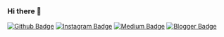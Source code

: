 ### Hi there 👋

[![Github Badge](https://img.shields.io/badge/-Facebook-3b5998?style=quare&labelColor=3b5998&logo=Facebook&logoColor=white&link=link)](link) 
[![Instagram Badge](https://img.shields.io/badge/-Twitter-1DA1F2?style=flat-quare&labelColor=1DA1F2&logo=Twitter&logoColor=white&link=link)](link) 
[![Medium Badge](https://img.shields.io/badge/-Instagram-FD1D1D?style=flat-quare&labelColor=FD1D1D&logo=Instagram&logoColor=white&link=link)](link) 
[![Blogger Badge](https://img.shields.io/badge/-Linkedin-FF9800?style=flat-quare&labelColor=FF9800&logo=Linkedin&logoColor=white&link=link)](link)

<!--
**mzffr67/mzffr67** is a ✨ _special_ ✨ repository because its `README.md` (this file) appears on your GitHub profile.

Here are some ideas to get you started:

- 🔭 I’m currently working on ...
- 🌱 I’m currently learning ...
- 👯 I’m looking to collaborate on ...
- 🤔 I’m looking for help with ...
- 💬 Ask me about ...
- 📫 How to reach me: ...
- 😄 Pronouns: ...
- ⚡ Fun fact: ...
-->
